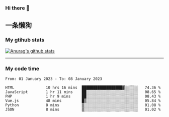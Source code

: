 ### Hi there 👋

## 一条懒狗
<!--
**kiss-me-quickly/kiss-me-quickly** is a ✨ _special_ ✨ repository because its `README.md` (this file) appears on your GitHub profile.

Here are some ideas to get you started:

- 🔭 I’m currently working on ...
- 🌱 I’m currently learning ...
- 👯 I’m looking to collaborate on ...
- 🤔 I’m looking for help with ...
- 💬 Ask me about ...
- 📫 How to reach me: ...
- 😄 Pronouns: ...
- ⚡ Fun fact: ...
-->


### My gtihub stats

[![Anurag's github stats](https://github-readme-stats.vercel.app/api?username=kiss-me-quickly)](https://github.com/anuraghazra/github-readme-stats)

***

### My code time

<!--START_SECTION:waka-->

```text
From: 01 January 2023 - To: 08 January 2023

HTML              10 hrs 16 mins  ██████████████████▓░░░░░░   74.36 %
JavaScript        1 hr 11 mins    ██░░░░░░░░░░░░░░░░░░░░░░░   08.65 %
PHP               1 hr 9 mins     ██░░░░░░░░░░░░░░░░░░░░░░░   08.43 %
Vue.js            48 mins         █▒░░░░░░░░░░░░░░░░░░░░░░░   05.84 %
Python            8 mins          ▒░░░░░░░░░░░░░░░░░░░░░░░░   01.08 %
JSON              8 mins          ▒░░░░░░░░░░░░░░░░░░░░░░░░   01.02 %
```

<!--END_SECTION:waka-->
